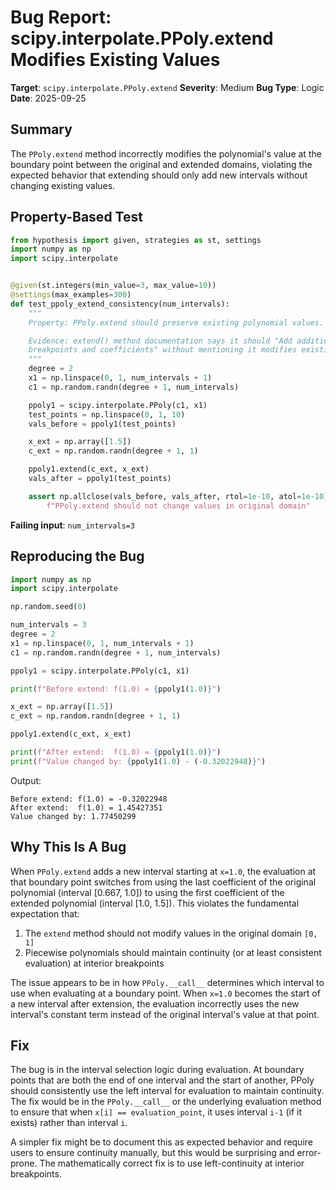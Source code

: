 # Bug Report: scipy.interpolate.PPoly.extend Modifies Existing Values

**Target**: `scipy.interpolate.PPoly.extend`
**Severity**: Medium
**Bug Type**: Logic
**Date**: 2025-09-25

## Summary

The `PPoly.extend` method incorrectly modifies the polynomial's value at the boundary point between the original and extended domains, violating the expected behavior that extending should only add new intervals without changing existing values.

## Property-Based Test

```python
from hypothesis import given, strategies as st, settings
import numpy as np
import scipy.interpolate


@given(st.integers(min_value=3, max_value=10))
@settings(max_examples=300)
def test_ppoly_extend_consistency(num_intervals):
    """
    Property: PPoly.extend should preserve existing polynomial values.

    Evidence: extend() method documentation says it should "Add additional
    breakpoints and coefficients" without mentioning it modifies existing values.
    """
    degree = 2
    x1 = np.linspace(0, 1, num_intervals + 1)
    c1 = np.random.randn(degree + 1, num_intervals)

    ppoly1 = scipy.interpolate.PPoly(c1, x1)
    test_points = np.linspace(0, 1, 10)
    vals_before = ppoly1(test_points)

    x_ext = np.array([1.5])
    c_ext = np.random.randn(degree + 1, 1)

    ppoly1.extend(c_ext, x_ext)
    vals_after = ppoly1(test_points)

    assert np.allclose(vals_before, vals_after, rtol=1e-10, atol=1e-10), \
        f"PPoly.extend should not change values in original domain"
```

**Failing input**: `num_intervals=3`

## Reproducing the Bug

```python
import numpy as np
import scipy.interpolate

np.random.seed(0)

num_intervals = 3
degree = 2
x1 = np.linspace(0, 1, num_intervals + 1)
c1 = np.random.randn(degree + 1, num_intervals)

ppoly1 = scipy.interpolate.PPoly(c1, x1)

print(f"Before extend: f(1.0) = {ppoly1(1.0)}")

x_ext = np.array([1.5])
c_ext = np.random.randn(degree + 1, 1)

ppoly1.extend(c_ext, x_ext)

print(f"After extend:  f(1.0) = {ppoly1(1.0)}")
print(f"Value changed by: {ppoly1(1.0) - (-0.32022948)}")
```

Output:
```
Before extend: f(1.0) = -0.32022948
After extend:  f(1.0) = 1.45427351
Value changed by: 1.77450299
```

## Why This Is A Bug

When `PPoly.extend` adds a new interval starting at `x=1.0`, the evaluation at that boundary point switches from using the last coefficient of the original polynomial (interval [0.667, 1.0]) to using the first coefficient of the extended polynomial (interval [1.0, 1.5]). This violates the fundamental expectation that:

1. The `extend` method should not modify values in the original domain `[0, 1]`
2. Piecewise polynomials should maintain continuity (or at least consistent evaluation) at interior breakpoints

The issue appears to be in how `PPoly.__call__` determines which interval to use when evaluating at a boundary point. When `x=1.0` becomes the start of a new interval after extension, the evaluation incorrectly uses the new interval's constant term instead of the original interval's value at that point.

## Fix

The bug is in the interval selection logic during evaluation. At boundary points that are both the end of one interval and the start of another, PPoly should consistently use the left interval for evaluation to maintain continuity. The fix would be in the `PPoly.__call__` or the underlying evaluation method to ensure that when `x[i] == evaluation_point`, it uses interval `i-1` (if it exists) rather than interval `i`.

A simpler fix might be to document this as expected behavior and require users to ensure continuity manually, but this would be surprising and error-prone. The mathematically correct fix is to use left-continuity at interior breakpoints.
